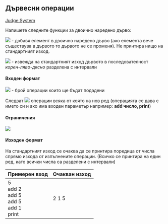 ## Дървесни операции

[Judge System](https://www.hackerrank.com/contests/sda-exam-27-01-19-/challenges/challenge-1795)

Напишете следните функции за двоично наредено дърво:

<img src="https://latex.codecogs.com/svg.latex?\Large&space;void{\;}add(int{\;}X)"> - добавя елемент в двоично наредено дърво (ако елемента вече съществува в дървото то дървото не се променя). Не принтира нищо на стандартният изход.

<img src="https://latex.codecogs.com/svg.latex?\Large&space;void{\;}print()"> - извежда на стандартният изход дървото в последователност *корен-ляво-дясно* разделена с интервали

#### Входен формат

<img src="https://latex.codecogs.com/svg.latex?\Large&space;N"> - брой операции които ще бъдат подадени

Следват <img src="https://latex.codecogs.com/svg.latex?\Large&space;N"> операции всяка от която на нов ред (операцията се дава с името си и ако има входен параметър например: **add число, print**)

#### Ограничения

<img src="https://latex.codecogs.com/svg.latex?\Large&space;1<N<2.10^5">

#### Изходен формат

На стандартният изход се очаква да се принтира поредица от числа спрямо изхода от изпълнените операции. (Всичко се принтира на един ред, като всички числа са разделени с интервали)

Примерен вход|Очакван изход
-|-
5<br>add 2<br>add 5<br>add 5<br>add 1<br>print|2 1 5
